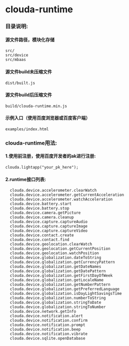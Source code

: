 clouda-runtime 
==============
### 目录说明:

#### 源文件路径，模块化存储
```code
src/
src/device
src/mbaas
```

#### 源文件build未压缩文件

```code
dist/built.js
```

#### 源文件build后压缩文件

```code
build/clouda-runtime.min.js
```

#### 示例入口（使用百度浏览器或百度客户端）

```code
examples/index.html
```

### clouda-runtime用法:

#### 1.使用前注册，使用百度开发者的ak进行注册:
```code
clouda.lightapp("your_pk_here");
```
  
#### 2.runtime接口列表:
```code
  clouda.device.accelerometer.clearWatch 
  clouda.device.accelerometer.getCurrentAcceleration 
  clouda.device.accelerometer.watchAcceleration 
  clouda.device.battery.start 
  clouda.device.battery.stop 
  clouda.device.camera.getPicture 
  clouda.device.camera.cleanup 
  clouda.device.capture.captureAudio 
  clouda.device.capture.captureImage 
  clouda.device.capture.captureVideo 
  clouda.device.contact.create 
  clouda.device.contact.find 
  clouda.device.geolocation.clearWatch 
  clouda.device.geolocation.getCurrentPosition 
  clouda.device.geolocation.watchPosition 
  clouda.device.globalization.dateToString 
  clouda.device.globalization.getCurrencyPattern 
  clouda.device.globalization.getDateNames 
  clouda.device.globalization.getDatePattern 
  clouda.device.globalization.getFirstDayOfWeek 
  clouda.device.globalization.getLocaleName 
  clouda.device.globalization.getNumberPattern 
  clouda.device.globalization.getPreferredLanguage 
  clouda.device.globalization.isDayLightSavingsTime 
  clouda.device.globalization.numberToString 
  clouda.device.globalization.stringToDate 
  clouda.device.globalization.stringToNumber 
  clouda.device.network.getInfo 
  clouda.device.notification.alert 
  clouda.device.notification.confirm 
  clouda.device.notification.prompt 
  clouda.device.notification.beep 
  clouda.device.notification.vibrate 
  clouda.device.sqlite.openDatabase 
```
